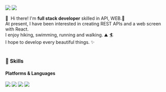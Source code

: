 <p>
  <a href="https://www.instagram.com/parkjjiiwoong/" target="_blank"><img src="https://img.shields.io/badge/Parkjjiiwoong-0A66C2?style=flat-square&logo=Instagram&logoColor=white"/></a>
  <a href="mailto:dkfxldptm1@gmail.com" target="_blank"><img src="https://img.shields.io/badge/dkfxldptm1@gmail.com-EA4335?style=flat-square&logo=Gmail&logoColor=white"/></a>
</p>
<p>
  👋&nbsp; Hi there! I'm <b>full stack developer</b> skilled in API, WEB.🚀<br/>
  At present, I have been interested in creating REST APIs and a web screen with React.<br/>
  I enjoy hiking, swimming, running and walking. ⛰ 🏄<br/>
  I hope to develop every beautiful things. ✨ <br/><br/>
</p>

### 💪 Skills
#### Platforms & Languages
<p>
  <img src="https://img.shields.io/badge/React-61DAFB?style=flat-square&logo=React&logoColor=black"/>
  <img src="https://img.shields.io/badge/Node.js-02569B?style=flat-square&logo=Node.js&logoColor=white"/>
  <img src="https://img.shields.io/badge/MongoDB-02569B?style=flat-square&logo=MongoDB&logoColor=white"/>
  <img src="https://img.shields.io/badge/Express.js-02569B?style=flat-square&logo=Express.js&logoColor=white"/>
</p>
